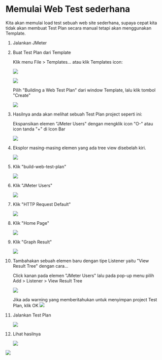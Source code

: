 # Memulai Web Test sederhana

Kita akan memulai load test sebuah web site sederhana, supaya cepat kita tidak akan membuat Test Plan secara manual tetapi akan 
menggunakan Template.

1. Jalankan JMeter

2. Buat Test Plan dari Template

   Klik menu File > Templates... atau klik Templates icon:
   
   ![](https://cloud.githubusercontent.com/assets/3068071/15265255/fe5bcee0-19a9-11e6-977b-d3e16e26a494.png)
   
   ![](http://jmeter.apache.org/images/screenshots/template_menu.png)
   
   Pilih "Building a Web Test Plan" dari window Template, lalu klik tombol "Create"
   
   ![](https://cloud.githubusercontent.com/assets/3068071/15265265/44f2dbbe-19aa-11e6-9919-861c00c19aef.png)
   
3. Hasilnya anda akan melihat sebuah Test Plan project seperti ini:
   
   Ekspansikan elemen "JMeter Users" dengan mengklik icon "O-" atau icon tanda "+" di Icon Bar
   
   ![](https://cloud.githubusercontent.com/assets/3068071/15265283/87ee2acc-19aa-11e6-98f2-49dad4857887.png)
   
4. Eksplor masing-masing elemen yang ada tree view disebelah kiri.
   
   ![](https://cloud.githubusercontent.com/assets/3068071/15265277/684a3846-19aa-11e6-88f1-2e369506e678.png)
   
5. Klik "build-web-test-plan"
   
   ![](https://cloud.githubusercontent.com/assets/3068071/15265283/87ee2acc-19aa-11e6-98f2-49dad4857887.png)

6. Klik "JMeter Users"
   
   ![](https://cloud.githubusercontent.com/assets/3068071/15274900/1b4dd4dc-1ae8-11e6-8590-ab8917841bf1.png)

7. Klik "HTTP Request Default"
   
   ![](https://cloud.githubusercontent.com/assets/3068071/15265301/f74af8c8-19aa-11e6-9b1d-97a5898e2a5d.png)

8. Klik "Home Page"
   
   ![](https://cloud.githubusercontent.com/assets/3068071/15265307/1f27e75c-19ab-11e6-8239-7a84f55609e4.png)

9. Klik "Graph Result"
   
   ![](https://cloud.githubusercontent.com/assets/3068071/15265313/363acb26-19ab-11e6-8ee7-7cd1e2615520.png)

10. Tambahakan sebuah elemen baru dengan tipe Listener yaitu "View Result Tree" dengan cara...
    
    Click kanan pada elemen "JMeter Users" lalu pada pop-up menu pilih Add > Listener > View Result Tree
    
    ![](https://cloud.githubusercontent.com/assets/3068071/15265319/75d4550e-19ab-11e6-971f-7fe959af9907.png)
   
    Jika ada warning yang memberitahukan untuk menyimpan project Test Plan, klik OK
    ![](https://cloud.githubusercontent.com/assets/3068071/15265325/9ba8134c-19ab-11e6-9c53-294282c2be4c.png)
   
11. Jalankan Test Plan
   
    ![](https://cloud.githubusercontent.com/assets/3068071/15265322/8a499332-19ab-11e6-8260-f45bb052c83b.png)
   
12. Lihat hasilnya
   
    ![](https://cloud.githubusercontent.com/assets/3068071/15265339/f573b26e-19ab-11e6-9a39-54c9db89a191.png)
   
   ![](https://cloud.githubusercontent.com/assets/3068071/15265339/f573b26e-19ab-11e6-9a39-54c9db89a191.png)
